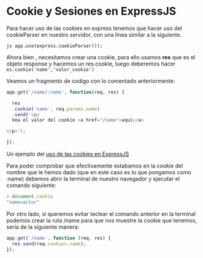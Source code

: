 # Cookie  y Sesiones en ExpressJS

Para hacer uso de las cookies en express tenemos que hacer uso del cookieParser en nuestro servidor, con una línea similar a la siguiente.

```js app.use(express.cookieParser());```

Ahora bien , necesitamos crear una cookie, para ello usamos **res** que es el objeto response y hacemos un res.cookie, luego deberemos hacer ```es.cookie('name','valor_cookie')```

Veamos un fragmento de codigo con lo comentado anteriormente:

```js
app.get('/name/:name', function(req, res) {

  res
  .cookie('name', req.params.name)
  .send('<p>
  Vea el valor del cookie <a href="/name">aquí</a>

</p>');

});

```

Un ejemplo del [uso de las cookies en ExpressJS](https://github.com/ULL-ESIT-DSI-1617/estudiar-cookies-y-sessions-en-expressjs-aitor-nestor-omar-35l2v2/blob/master/src/cookies-express.js)

Para poder comprobar que efectivamente estabamos en la cookie del nombre que le hemos dado (que en este caso es lo que pongamos como :name) debemos abrir la terminal de nuestro navegador y ejecutar el comando siguiente:

```js
> document.cookie
"name=aitor"
```

Por otro lado, si queremos evitar teclear el comando anterior en la terminal podemos crear la ruta /name para que nos muestre la cookie que tenemos, sería de la siguiente manera:

```js
app.get('/name', function (req, res) {
  res.send(req.cookies.name);
});
```
